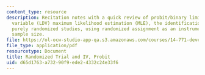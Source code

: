 ```yaml
---
content_type: resource
description: Recitation notes with a quick review of probit/binary limited dependent
  variable (LDV) maximum likelihood estimation (MLE), the identification problem,
  purely randomized studies, using randomized assignment as an instrument, and selecting
  sample size.
file: https://ol-ocw-studio-app-qa.s3.amazonaws.com/courses/14-771-development-economics-microeconomic-issues-and-policy-models-fall-2008/d65d1763a73290f9ede24332c24e33f6_rec4.pdf
file_type: application/pdf
resourcetype: Document
title: Randomized Trial and IV, Probit
uid: d65d1763-a732-90f9-ede2-4332c24e33f6
---
```

